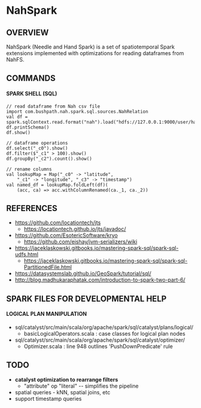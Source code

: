 # NahSpark
## OVERVIEW
NahSpark (Needle and Hand Spark) is a set of spatiotemporal Spark extensions implemented with optimizations for reading dataframes from NahFS.

## COMMANDS
#### SPARK SHELL (SQL)
    // read dataframe from Nah csv file
    import com.bushpath.nah.spark.sql.sources.NahRelation
    val df = spark.sqlContext.read.format("nah").load("hdfs://127.0.0.1:9000/user/hamersaw")
    df.printSchema()
    df.show()

    // dataframe operations
    df.select("_c0").show()
    df.filter($"_c1" > 100).show()
    df.groupBy("_c2").count().show()

    // rename columns
    val lookupMap = Map("_c0" -> "latitude",
        "_c1" -> "longitude", "_c3" -> "timestamp")
    val named_df = lookupMap.foldLeft(df)(
        (acc, ca) => acc.withColumnRenamed(ca._1, ca._2))

## REFERENCES
- https://github.com/locationtech/jts
    - https://locationtech.github.io/jts/javadoc/
- https://github.com/EsotericSoftware/kryo
    - https://github.com/eishay/jvm-serializers/wiki
- https://jaceklaskowski.gitbooks.io/mastering-spark-sql/spark-sql-udfs.html
    - https://jaceklaskowski.gitbooks.io/mastering-spark-sql/spark-sql-PartitionedFile.html
- https://datasystemslab.github.io/GeoSpark/tutorial/sql/
- http://blog.madhukaraphatak.com/introduction-to-spark-two-part-6/

## SPARK FILES FOR DEVELOPMENTAL HELP
#### LOGICAL PLAN MANIPULATION
- sql/catalyst/src/main/scala/org/apache/spark/sql/catalyst/plans/logical/
    - basicLogicalOperators.scala : case classes for logical plan nodes
- sql/catalyst/src/main/scala/org/apache/spark/sql/catalyst/optimizer/
    - Optimizer.scala : line 948 outlines 'PushDownPredicate' rule

## TODO
- **catalyst optimization to rearrange filters**
    - "attribute" op "literal" -- simplifies the pipeline
- spatial queries - kNN, spatial joins, etc
- support timestamp queries
